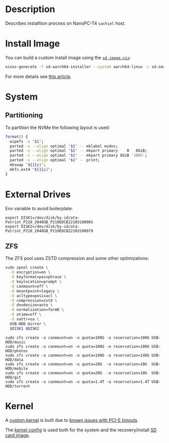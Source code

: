 # Description

Describes installtion process on NanoPC-T4 `sachiel` host.

# Install Image

You can build a custom install image using the [`sd-image.nix`](./sd-image.nix):
```sh
nixos-generate -f sd-aarch64-installer --system aarch64-linux -c sd-image.nix -I nixpkgs=$HOME/nixpkgs
```
For more details see [this article](https://rbf.dev/blog/2020/05/custom-nixos-build-for-raspberry-pis/).

# System

## Partitioning

To partition the NVMe the following layout is used:
```sh
format() {
  wipefs -a "$1";
  parted -s --align optimal "$1" -- mklabel msdos;
  parted -s --align optimal "$1" -- mkpart primary    0   8GiB;
  parted -s --align optimal "$1" -- mkpart primary 8GiB '100%';
  parted -s --align optimal "$1" -- print;
  mkswap "${1}p1";
  mkfs.ext4 "${1}p2";
}
```

# External Drives

Env variable to avoid boilerplate:
```
export DISK1=/dev/disk/by-id/ata-Patriot_P210_2048GB_P210EDCB22103100065
export DISK2=/dev/disk/by-id/ata-Patriot_P210_2048GB_P210EDCB22103100079
```

## ZFS

The ZFS pool uses ZSTD compression and some other optimizations:
```sh
sudo zpool create \
  -O encryption=on \
  -O keyformat=passphrase \
  -O keylocation=prompt \
  -O canmount=off \
  -O mountpoint=legacy \
  -O acltype=posixacl \
  -O compression=zstd \
  -O dnodesize=auto \
  -O normalization=formD \
  -O atime=off \
  -O xattr=sa \
  USB-HDD mirror \
  $DISK1 $DISK2
```
```
sudo zfs create -o canmount=on -o quota=100G -o reservation=100G USB-HDD/music
sudo zfs create -o canmount=on -o quota=100G -o reservation=100G USB-HDD/photos
sudo zfs create -o canmount=on -o quota=140G -o reservation=140G USB-HDD/data
sudo zfs create -o canmount=on -o quota=20G  -o reservation=10G  USB-HDD/mobile
sudo zfs create -o canmount=on -o quota=20G  -o reservation=10G  USB-HDD/git
sudo zfs create -o canmount=on -o quota=1.4T -o reservation=1.4T USB-HDD/torrent
```

# Kernel

A [custom kernel](./KERNEL.md) is built due to [known issues with PCI-E timouts](./KNOWN_ISSUES.md).

The [kernel config](./kernel.config) is used both for the system and the recovery/install [SD card image](./sd-image.nix).
